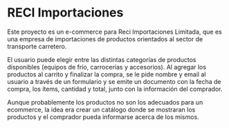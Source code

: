# RECI Importaciones

Este proyecto es un e-commerce para Reci Importaciones Limitada, que es una empresa de importaciones de productos orientados al sector de transporte carretero. 

El usuario puede elegir entre las distintas categorías de productos disponibles (equipos de frío, carrocerías y accesorios).
Al agregar los productos al carrito y finalizar la compra, se le pide nombre y email al usuario a través de un formulario y se emite un documento con la fecha de compra, los ítems, cantidad y total, junto con la información del comprador.

Aunque probablemente los productos no son los adecuados para un ecommerce, la idea era crear un catálogo donde se mostraran los productos y el comprador pueda informarse acerca de los mismos.

